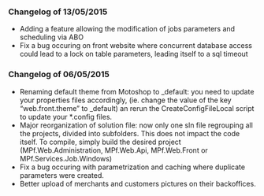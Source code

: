 ### Changelog of 13/05/2015

- Adding a feature allowing the modification of jobs parameters and scheduling via ABO
- Fix a bug occuring on front website where concurrent database access could lead to a lock on table parameters, leading itself to a sql timeout


### Changelog of 06/05/2015

- Renaming default theme from Motoshop to _default: you need to update your properties files accordingly, (ie. change the value of the key “web.front.theme” to _default) an rerun the CreateConfigFileLocal script to update your *.config files.
- Major reorganization of solution file: now only one sln file regrouping all the projects, divided into subfolders. This does not impact the code itself. To compile, simply build the desired project (MPf.Web.Administration, MPf.Web.Api, MPf.Web.Front or MPf.Services.Job.Windows)
- Fix a bug occuring with parametrization and caching where duplicate parameters were created.
- Better upload of merchants and customers pictures on their backoffices.